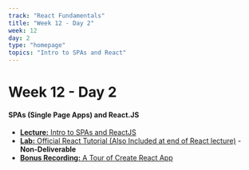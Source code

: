 ```yaml
---
track: "React Fundamentals"
title: "Week 12 - Day 2"
week: 12
day: 2
type: "homepage"
topics: "Intro to SPAs and React"
---
```




# Week 12 - Day 2

#### SPAs (Single Page Apps) and React.JS
- [**Lecture:** Intro to SPAs and ReactJS](/react-fundamentals/week-12/day-2/lecture-materials/intro-to-spas-and-reactjs/)
- [**Lab:** Official React Tutorial (Also Included at end of React lecture)](https://reactjs.org/tutorial/tutorial.html) - **Non-Deliverable**
- [**Bonus Recording:** A Tour of Create React App](https://generalassembly.zoom.us/rec/share/MZItd1QNMYMoJPDwnzEt2ZN38854--O1YrxuGZAYzvo5SaTQmv0LXfUDd-wSF1pO.FWJqJ5n6X284UsJl?startTime=1606962538000)
